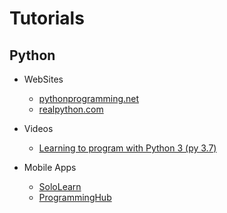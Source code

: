 # Tutorials

## Python

- WebSites

  - [pythonprogramming.net](https://pythonprogramming.net/introduction-learn-python-3-tutorials/)
  - [realpython.com](https://realpython.com/start-here/)

- Videos

  - [Learning to program with Python 3 (py 3.7)](https://www.youtube.com/watch?v=eXBD2bB9-RA&list=PLQVvvaa0QuDeAams7fkdcwOGBpGdHpXln)

- Mobile Apps

  - [SoloLearn](https://www.sololearn.com/)
  - [ProgrammingHub](https://www.programminghub.io/)
